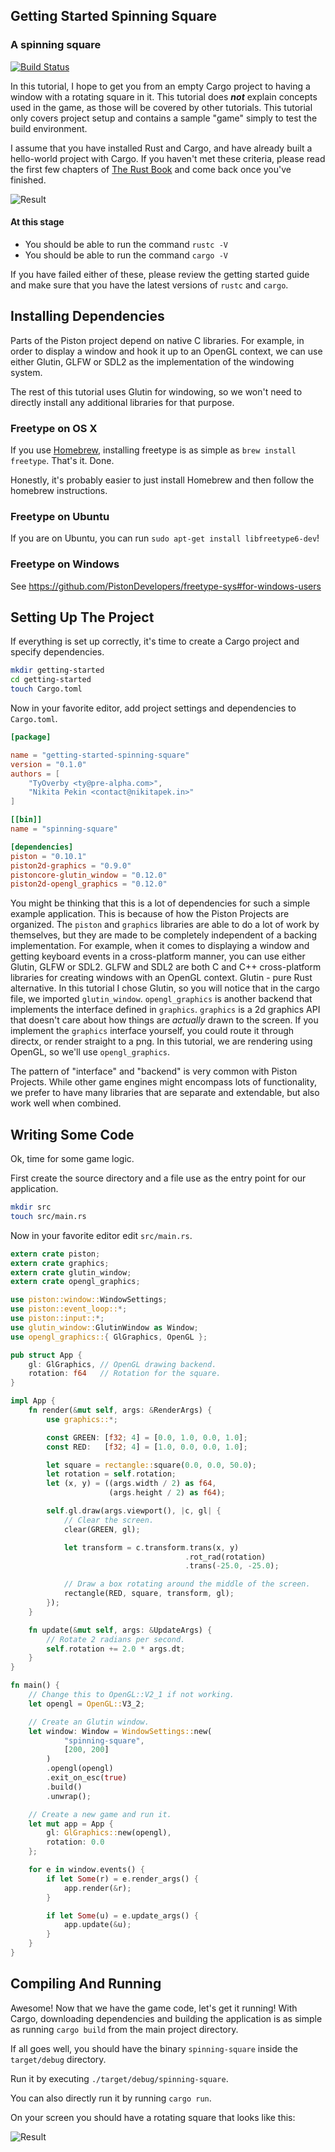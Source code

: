 ## Getting Started Spinning Square
### A spinning square

[![Build Status](https://travis-ci.org/PistonDevelopers/Piston-Tutorials.svg?branch=master)](https://travis-ci.org/PistonDevelopers/Piston-Tutorials)

In this tutorial, I hope to get you from an empty Cargo project to having a
window with a rotating square in it.
This tutorial does ___not___ explain concepts used in the game, as those
will be covered by other tutorials.
This tutorial only covers project setup and contains a sample "game" simply
to test the build environment.


I assume that you have installed Rust and Cargo, and have already built a
hello-world project with Cargo.
If you haven't met these criteria, please read the first few chapters of
[The Rust Book](http://doc.rust-lang.org/book/) and come back once
you've finished.

![Result](./out.gif)

#### At this stage

* You should be able to run the command `rustc -V`
* You should be able to run the command `cargo -V`

If you have failed either of these, please review the getting started
guide and make sure that you have the latest versions of `rustc` and `cargo`.

## Installing Dependencies

Parts of the Piston project depend on native C libraries. For example, in
order to display a window and hook it up to an OpenGL context, we can use
either Glutin, GLFW or SDL2 as the implementation of the windowing system.

The rest of this tutorial uses Glutin for windowing, so we won't need to
directly install any additional libraries for that purpose.

### Freetype on OS X

If you use [Homebrew](http://brew.sh), installing freetype is as simple as
`brew install freetype`. That's it. Done.

Honestly, it's probably easier to just install Homebrew and then follow the
homebrew instructions.

### Freetype on Ubuntu
If you are on Ubuntu, you can run
`sudo apt-get install libfreetype6-dev`!

### Freetype on Windows
See https://github.com/PistonDevelopers/freetype-sys#for-windows-users

## Setting Up The Project

If everything is set up correctly, it's time to create a Cargo project
and specify dependencies.


```bash
mkdir getting-started
cd getting-started
touch Cargo.toml
```

Now in your favorite editor, add project settings and dependencies to
`Cargo.toml`.

```toml
[package]

name = "getting-started-spinning-square"
version = "0.1.0"
authors = [
    "TyOverby <ty@pre-alpha.com>",
    "Nikita Pekin <contact@nikitapek.in>"
]

[[bin]]
name = "spinning-square"

[dependencies]
piston = "0.10.1"
piston2d-graphics = "0.9.0"
pistoncore-glutin_window = "0.12.0"
piston2d-opengl_graphics = "0.12.0"

```

You might be thinking that this is a lot of dependencies for such a simple
example application.
This is because of how the Piston Projects are organized.
The `piston` and `graphics` libraries are able to do a lot of work by
themselves, but they are made to be completely independent of a
backing implementation.
For example, when it comes to displaying a window and getting keyboard events
in a cross-platform manner, you can use either Glutin, GLFW or SDL2.
GLFW and SDL2 are both C and C++ cross-platform libraries for creating windows
with an OpenGL context. Glutin - pure Rust alternative.
In this tutorial I chose Glutin, so you will notice that in the cargo file, we
imported `glutin_window`.
`opengl_graphics` is another backend that implements the interface defined in
`graphics`.
`graphics` is a 2d graphics API that doesn't care about how things are
*actually* drawn to the screen.
If you implement the `graphics` interface yourself, you could route it
through directx, or render straight to a png.
In this tutorial, we are rendering using OpenGL, so we'll use `opengl_graphics`.

The pattern of "interface" and "backend" is very common with Piston Projects.
While other game engines might encompass lots of functionality, we prefer to have
many libraries that are separate and extendable, but also work well when
combined.


## Writing Some Code

Ok, time for some game logic.

First create the source directory and a file use as the entry point for
our application.

```bash
mkdir src
touch src/main.rs
```

Now in your favorite editor edit `src/main.rs`.

```rust
extern crate piston;
extern crate graphics;
extern crate glutin_window;
extern crate opengl_graphics;

use piston::window::WindowSettings;
use piston::event_loop::*;
use piston::input::*;
use glutin_window::GlutinWindow as Window;
use opengl_graphics::{ GlGraphics, OpenGL };

pub struct App {
    gl: GlGraphics, // OpenGL drawing backend.
    rotation: f64   // Rotation for the square.
}

impl App {
    fn render(&mut self, args: &RenderArgs) {
        use graphics::*;

        const GREEN: [f32; 4] = [0.0, 1.0, 0.0, 1.0];
        const RED:   [f32; 4] = [1.0, 0.0, 0.0, 1.0];

        let square = rectangle::square(0.0, 0.0, 50.0);
        let rotation = self.rotation;
        let (x, y) = ((args.width / 2) as f64,
                      (args.height / 2) as f64);

        self.gl.draw(args.viewport(), |c, gl| {
            // Clear the screen.
            clear(GREEN, gl);

            let transform = c.transform.trans(x, y)
                                       .rot_rad(rotation)
                                       .trans(-25.0, -25.0);

            // Draw a box rotating around the middle of the screen.
            rectangle(RED, square, transform, gl);
        });
    }

    fn update(&mut self, args: &UpdateArgs) {
        // Rotate 2 radians per second.
        self.rotation += 2.0 * args.dt;
    }
}

fn main() {
    // Change this to OpenGL::V2_1 if not working.
    let opengl = OpenGL::V3_2;

    // Create an Glutin window.
    let window: Window = WindowSettings::new(
            "spinning-square",
            [200, 200]
        )
        .opengl(opengl)
        .exit_on_esc(true)
        .build()
        .unwrap();

    // Create a new game and run it.
    let mut app = App {
        gl: GlGraphics::new(opengl),
        rotation: 0.0
    };

    for e in window.events() {
        if let Some(r) = e.render_args() {
            app.render(&r);
        }

        if let Some(u) = e.update_args() {
            app.update(&u);
        }
    }
}

```

## Compiling And Running

Awesome! Now that we have the game code, let's get it running!
With Cargo, downloading dependencies and building the application is as
simple as running `cargo build` from the main project directory.

If all goes well, you should have the binary `spinning-square` inside the `target/debug`
directory.

Run it by executing `./target/debug/spinning-square`.

You can also directly run it by running `cargo run`.

On your screen you should have a rotating square that looks like this:

![Result](./out.gif)
